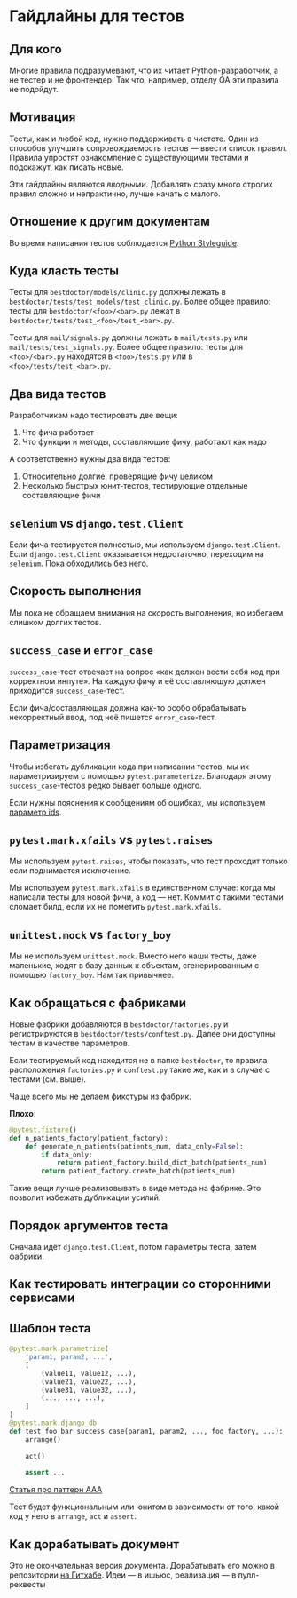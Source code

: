 # Гайдлайны для тестов

## Для кого

Многие правила подразумевают, что их читает Python-разработчик, а не тестер и не фронтендер. Так что, например, отделу QA эти правила не подойдут.

## Мотивация

Тесты, как и любой код, нужно поддерживать в чистоте. Один из способов улучшить сопровождаемость тестов — ввести список правил. Правила упростят ознакомление с существующими тестами и подскажут, как писать новые.

Эти гайдлайны являются _вводными_. Добавлять сразу много строгих правил сложно и непрактично, лучше начать с малого.

## Отношение к другим документам

Во время написания тестов соблюдается [Python Styleguide](https://github.com/best-doctor/guides/blob/master/guides/python_styleguide.md).

## Куда класть тесты

Тесты для `bestdoctor/models/clinic.py` должны лежать в `bestdoctor/tests/test_models/test_clinic.py`. Более общее правило: тесты для `bestdoctor/<foo>/<bar>.py` лежат в `bestdoctor/tests/test_<foo>/test_<bar>.py`.

Тесты для `mail/signals.py` должны лежать в `mail/tests.py` или `mail/tests/test_signals.py`. Более общее правило: тесты для `<foo>/<bar>.py` находятся в `<foo>/tests.py` или в `<foo>/tests/test_<bar>.py`.

## Два вида тестов

Разработчикам надо тестировать две вещи:

1. Что фича работает
2. Что функции и методы, составляющие фичу, работают как надо

А соответственно нужны два вида тестов:

1. Относительно долгие, проверящие фичу целиком
2. Несколько быстрых юнит-тестов, тестирующие отдельные составляющие фичи

## `selenium` vs `django.test.Client`

Если фича тестируется полностью, мы используем `django.test.Client`. Если `django.test.Client` оказывается недостаточно, переходим на `selenium`. Пока обходились без него.


## Скорость выполнения

Мы пока не обращаем внимания на скорость выполнения, но избегаем слишком долгих тестов.

## `success_case` и `error_case`

`success_case`-тест отвечает на вопрос «как должен вести себя код при корректном инпуте». На каждую фичу и её составляющую должен приходится `success_case`-тест.

Если фича/составляющая должна как-то особо обрабатывать некорректный ввод, под неё пишется `error_case`-тест.

## Параметризация

Чтобы избегать дубликации кода при написании тестов, мы их параметризируем с помощью `pytest.parameterize`. Благодаря этому `success_case`-тестов редко бывает больше одного.

Если нужны пояснения к сообщениям об ошибках, мы используем [параметр ids](https://docs.pytest.org/en/latest/example/parametrize.html#different-options-for-test-ids).

## `pytest.mark.xfails` vs `pytest.raises`

Мы используем `pytest.raises`, чтобы показать, что тест проходит только если поднимается исключение.

Мы используем `pytest.mark.xfails` в единственном случае: когда мы написали тесты для новой фичи, а код — нет. Коммит с такими тестами сломает билд, если их не пометить `pytest.mark.xfails`.

## `unittest.mock` vs `factory_boy`

Мы не используем `unittest.mock`. Вместо него наши тесты, даже маленькие, ходят в базу данных к объектам, сгенерированным с помощью `factory_boy`. Нам так привычнее.

## Как обращаться с фабриками

Новые фабрики добавляются в `bestdoctor/factories.py` и регистрируются в `bestdoctor/tests/conftest.py`. Далее они доступны тестам в качестве параметров.

Если тестируемый код находится не в папке `bestdoctor`, то правила расположения `factories.py` и `conftest.py` такие же, как и в случае с тестами (см. выше).

Чаще всего мы не делаем фикстуры из фабрик.

**Плохо:**

```python
@pytest.fixture()
def n_patients_factory(patient_factory):
    def generate_n_patients(patients_num, data_only=False):
        if data_only:
            return patient_factory.build_dict_batch(patients_num)
        return patient_factory.create_batch(patients_num)
```

Такие вещи лучше реализовывать в виде метода на фабрике. Это позволит избежать дубликации усилий.

## Порядок аргументов теста

Сначала идёт `django.test.Client`, потом параметры теста, затем фабрики.

## Как тестировать интеграции со сторонними сервисами

## Шаблон теста

```python
@pytest.mark.parametrize(
    'param1, param2, ...',
    [
        (value11, value12, ...),
        (value21, value22, ...),
        (value31, value32, ...),
        (..., ..., ...),
    ]
)
@pytest.mark.django_db
def test_foo_bar_success_case(param1, param2, ..., foo_factory, ...):
    arrange()
    
    act()
    
    assert ...
```

[Статья про паттерн AAA](https://medium.com/@pjbgf/title-testing-code-ocd-and-the-aaa-pattern-df453975ab80)

Тест будет функциональным или юнитом в зависимости от того, какой код у него в `arrange`, `act` и `assert`.

## Как дорабатывать документ

Это не окончательная версия документа. Дорабатывать его можно в репозитории [на Гитхабе](https://github.com/best-doctor/guides). Идеи — в ишьюс, реализация — в пулл-реквесты